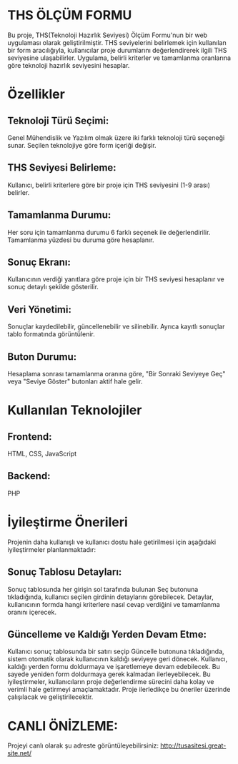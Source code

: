 # THS ÖLÇÜM FORMU

Bu proje, THS(Teknoloji Hazırlık Seviyesi) Ölçüm Formu'nun bir web uygulaması olarak geliştirilmiştir. THS seviyelerini belirlemek için kullanılan bir form aracılığıyla, kullanıcılar proje durumlarını değerlendirerek ilgili THS seviyesine ulaşabilirler. Uygulama, belirli kriterler ve tamamlanma oranlarına göre teknoloji hazırlık seviyesini hesaplar.

# Özellikler

## Teknoloji Türü Seçimi: 
Genel Mühendislik ve Yazılım olmak üzere iki farklı teknoloji türü seçeneği sunar. Seçilen teknolojiye göre form içeriği değişir.
## THS Seviyesi Belirleme: 
Kullanıcı, belirli kriterlere göre bir proje için THS seviyesini (1-9 arası) belirler.
## Tamamlanma Durumu: 
Her soru için tamamlanma durumu  6 farklı seçenek ile değerlendirilir. Tamamlanma yüzdesi bu duruma göre hesaplanır.
## Sonuç Ekranı: 
Kullanıcının verdiği yanıtlara göre proje için bir THS seviyesi hesaplanır ve sonuç detaylı şekilde gösterilir.
## Veri Yönetimi: 
Sonuçlar kaydedilebilir, güncellenebilir ve silinebilir. Ayrıca kayıtlı sonuçlar tablo formatında görüntülenir.
## Buton Durumu: 
Hesaplama sonrası tamamlanma oranına göre, "Bir Sonraki Seviyeye Geç" veya "Seviye Göster" butonları aktif hale gelir.

# Kullanılan Teknolojiler

## Frontend: 
HTML, CSS, JavaScript
## Backend: 
PHP

# İyileştirme Önerileri

Projenin daha kullanışlı ve kullanıcı dostu hale getirilmesi için aşağıdaki iyileştirmeler planlanmaktadır:

## Sonuç Tablosu Detayları:
Sonuç tablosunda her girişin sol tarafında bulunan Seç butonuna tıkladığında, kullanıcı seçilen girdinin detaylarını görebilecek.
Detaylar, kullanıcının formda hangi kriterlere nasıl cevap verdiğini ve tamamlanma oranını içerecek.
## Güncelleme ve Kaldığı Yerden Devam Etme:
Kullanıcı sonuç tablosunda bir satırı seçip Güncelle butonuna tıkladığında, sistem otomatik olarak kullanıcının kaldığı seviyeye geri dönecek.
Kullanıcı, kaldığı yerden formu doldurmaya ve işaretlemeye devam edebilecek. Bu sayede yeniden form doldurmaya gerek kalmadan ilerleyebilecek.
Bu iyileştirmeler, kullanıcıların proje değerlendirme sürecini daha kolay ve verimli hale getirmeyi amaçlamaktadır. Proje ilerledikçe bu öneriler üzerinde çalışılacak ve geliştirilecektir.

# CANLI ÖNİZLEME:
Projeyi canlı olarak şu adreste görüntüleyebilirsiniz: http://tusasitesi.great-site.net/
